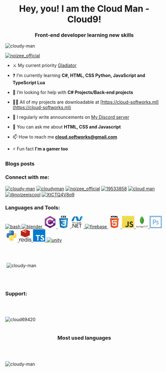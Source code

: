 <h1 align="center">Hey, you! I am the Cloud Man - Cloud9!</h1>
<h3 align="center">Front-end developer learning new skills</h3>

<p align="left"> <img src="https://komarev.com/ghpvc/?username=cloudy-man&label=Profile%20views&color=0e75b6&style=flat" alt="cloudy-man" /> </p>

<p align="left"> <a href="https://twitter.com/noizee_official" target="blank"><img src="https://img.shields.io/twitter/follow/noizee_official?logo=twitter&style=for-the-badge" alt="noizee_official" /></a> </p>

- ⚔ My current priority [Gladiator](https://cloud-softworks.ml/One/Gladiator.html)

- ❓ I’m currently learning **C#, HTML, CSS Python, JavaScript and TypeScript Lua**

- 💖 I’m looking for help with **C# Projects/Back-end projects**

- 👨‍💻 All of my projects are downloadable at [https://cloud-softworks.ml](https://cloud-softworks.ml)

- 📝 I regularly write announcements on [My Discord server](https://discord.gg/XtCTQ4V8q9)

- 💬 You can ask me about **HTML, CSS and Javascript**

- 📫 How to reach me **cloud.softworks@gmail.com**

- ⚡ Fun fact **I'm a gamer too**

### Blogs posts
<!-- BLOG-POST-LIST:START -->
<!-- BLOG-POST-LIST:END -->

<h3 align="left">Connect with me:</h3>
<p align="left">
<a href="https://codepen.io/cloudy-man" target="blank"><img align="center" src="https://raw.githubusercontent.com/rahuldkjain/github-profile-readme-generator/master/src/images/icons/Social/codepen.svg" alt="cloudy-man" height="30" width="40" /></a>
<a href="https://dev.to/cloudyman" target="blank"><img align="center" src="https://raw.githubusercontent.com/rahuldkjain/github-profile-readme-generator/master/src/images/icons/Social/devto.svg" alt="cloudyman" height="30" width="40" /></a>
<a href="https://twitter.com/noizee_official" target="blank"><img align="center" src="https://raw.githubusercontent.com/rahuldkjain/github-profile-readme-generator/master/src/images/icons/Social/twitter.svg" alt="noizee_official" height="30" width="40" /></a>
<a href="https://stackoverflow.com/users/19533858" target="blank"><img align="center" src="https://raw.githubusercontent.com/rahuldkjain/github-profile-readme-generator/master/src/images/icons/Social/stack-overflow.svg" alt="19533858" height="30" width="40" /></a>
<a href="https://codesandbox.com/cloud man" target="blank"><img align="center" src="https://raw.githubusercontent.com/rahuldkjain/github-profile-readme-generator/master/src/images/icons/Social/codesandbox.svg" alt="cloud man" height="30" width="40" /></a>
<a href="https://medium.com/@noizeeiscool" target="blank"><img align="center" src="https://raw.githubusercontent.com/rahuldkjain/github-profile-readme-generator/master/src/images/icons/Social/medium.svg" alt="@noizeeiscool" height="30" width="40" /></a>
<a href="https://discord.gg/XtCTQ4V8q9" target="blank"><img align="center" src="https://raw.githubusercontent.com/rahuldkjain/github-profile-readme-generator/master/src/images/icons/Social/discord.svg" alt="XtCTQ4V8q9" height="30" width="40" /></a>
</p>

<h3 align="left">Languages and Tools:</h3>
<p align="left"> <a href="https://www.gnu.org/software/bash/" target="_blank" rel="noreferrer"> <img src="https://www.vectorlogo.zone/logos/gnu_bash/gnu_bash-icon.svg" alt="bash" width="40" height="40"/> </a> <a href="https://www.blender.org/" target="_blank" rel="noreferrer"> <img src="https://download.blender.org/branding/community/blender_community_badge_white.svg" alt="blender" width="40" height="40"/> </a> <a href="https://www.w3schools.com/cs/" target="_blank" rel="noreferrer"> <img src="https://raw.githubusercontent.com/devicons/devicon/master/icons/csharp/csharp-original.svg" alt="csharp" width="40" height="40"/> </a> <a href="https://www.w3schools.com/css/" target="_blank" rel="noreferrer"> <img src="https://raw.githubusercontent.com/devicons/devicon/master/icons/css3/css3-original-wordmark.svg" alt="css3" width="40" height="40"/> </a> <a href="https://dotnet.microsoft.com/" target="_blank" rel="noreferrer"> <img src="https://raw.githubusercontent.com/devicons/devicon/master/icons/dot-net/dot-net-original-wordmark.svg" alt="dotnet" width="40" height="40"/> </a> <a href="https://firebase.google.com/" target="_blank" rel="noreferrer"> <img src="https://www.vectorlogo.zone/logos/firebase/firebase-icon.svg" alt="firebase" width="40" height="40"/> </a> <a href="https://www.w3.org/html/" target="_blank" rel="noreferrer"> <img src="https://raw.githubusercontent.com/devicons/devicon/master/icons/html5/html5-original-wordmark.svg" alt="html5" width="40" height="40"/> </a> <a href="https://developer.mozilla.org/en-US/docs/Web/JavaScript" target="_blank" rel="noreferrer"> <img src="https://raw.githubusercontent.com/devicons/devicon/master/icons/javascript/javascript-original.svg" alt="javascript" width="40" height="40"/> </a> <a href="https://www.mongodb.com/" target="_blank" rel="noreferrer"> <img src="https://raw.githubusercontent.com/devicons/devicon/master/icons/mongodb/mongodb-original-wordmark.svg" alt="mongodb" width="40" height="40"/> </a> <a href="https://www.photoshop.com/en" target="_blank" rel="noreferrer"> <img src="https://raw.githubusercontent.com/devicons/devicon/master/icons/photoshop/photoshop-line.svg" alt="photoshop" width="40" height="40"/> </a> <a href="https://www.python.org" target="_blank" rel="noreferrer"> <img src="https://raw.githubusercontent.com/devicons/devicon/master/icons/python/python-original.svg" alt="python" width="40" height="40"/> </a> <a href="https://redis.io" target="_blank" rel="noreferrer"> <img src="https://raw.githubusercontent.com/devicons/devicon/master/icons/redis/redis-original-wordmark.svg" alt="redis" width="40" height="40"/> </a> <a href="https://www.typescriptlang.org/" target="_blank" rel="noreferrer"> <img src="https://raw.githubusercontent.com/devicons/devicon/master/icons/typescript/typescript-original.svg" alt="typescript" width="40" height="40"/> </a> <a href="https://unity.com/" target="_blank" rel="noreferrer"> <img src="https://www.vectorlogo.zone/logos/unity3d/unity3d-icon.svg" alt="unity" width="40" height="40"/> </a> </p><br><br>
<p>&nbsp;<img align="center" src="https://github-readme-stats.vercel.app/api?username=cloudy-man&show_icons=true&locale=en" alt="cloudy-man" /></p>
<br><br>
<h3 align="left">Support:</h3> <br /> <br />
<p><a href="https://ko-fi.com/cloud69420"> <img align="left" src="https://cdn.ko-fi.com/cdn/kofi3.png?v=3" height="50" width="210" alt="cloud69420" /></a></p><br><br>
<h3 align="center">Most used languages</h3> <br><br>
<p><img align="left" src="https://github-readme-stats.vercel.app/api/top-langs?username=cloudy-man&show_icons=true&locale=en&layout=compact" alt="cloudy-man" /></p>
<br><br>
